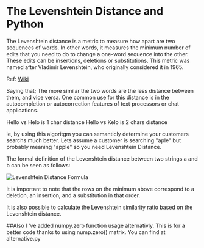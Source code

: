 # The Levenshtein Distance and Python

The Levenshtein distance is a metric to measure how apart are two sequences of words. In other words, it measures the minimum number of edits that you need to do to change a one-word sequence into the other. These edits can be insertions, deletions or substitutions. This metric was named after Vladimir Levenshtein, who originally considered it in 1965.

Ref: <a href="https://en.wikipedia.org/wiki/Levenshtein_distance" target="_blank">Wiki</a>

Saying that; The more similar the two words are the less distance between them, and vice versa. One common use for this distance is in the autocompletion or autocorrection features of text processors or chat applications.

Hello vs Helo is 1 char distance
Hello vs Kelo is 2 chars distance

ie, by using this algoritgm you can semanticly determine your customers searchs much better. Lets assume a customer is searching "aple" but probably meaning "apple"
so you need Levenshtein Distance.

The formal definition of the Levenshtein distance between two strings a and b can be seen as follows:

![Levenshtein Distance Formula](https://wikimedia.org/api/rest_v1/media/math/render/svg/6224efffbe9a4e01afbddeeb900bfd1b3350b335)


It is important to note that the rows on the minimum above correspond to a deletion, an insertion, and a substitution in that order.

It is also possible to calculate the Levenshtein similarity ratio based on the Levenshtein distance.


##Also I 've added numpy.zero function usage alternativly. This is for a better code thanks to using nump.zero() matrix.
You can find at alternative.py


